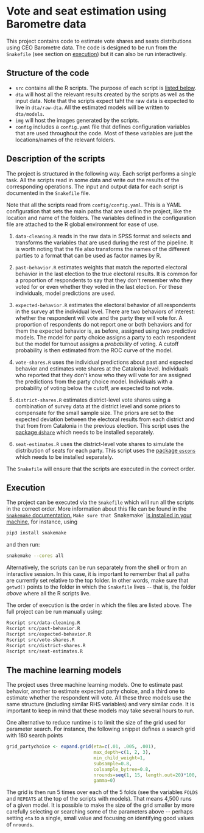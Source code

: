 # Vote and seat estimation using Barometre data

This project contains code to estimate vote shares and seats
distributions using CEO Barometre data. The code is designed to be run
from the `Snakefile` (see section on [execution](#execution)) but it
can also be run interactively.

## Structure of the code

- `src` contains all the R scripts. The purpose of each script is
  [listed below](#description-of-the-scripts).
- `dta` will host all the relevant results created by the scripts as
  well as the input data. Note that the scripts expect taht the raw
  data is expected to live in `dta/raw-dta`. All the estimated models
  will be written to `dta/models`.
- `img` will host the images generated by the scripts. 
- `config` includes a `config.yaml` file that defines configuration
  variables that are used throughout the code. Most of these variables
  are just the locations/names of the relevant folders. 
  
## Description of the scripts

The project is structured in the following way. Each script performs a
single task. All the scripts read in some data and write out the
results of the corresponding operations. The input and output data for
each script is documented in the `Snakefile` file.

Note that all the scripts read from `config/config.yaml`. This is a
YAML configuration that sets the main paths that are used in the
project, like the location and name of the folders. The variables
defined in the configuration file are attached to the R global
environment for ease of use.

1. `data-cleaning.R` reads in the raw data in SPSS format and selects
   and transforms the variables that are used during the rest of the
   pipeline. It is worth noting that the file also transforms the
   names of the different parties to a format that can be used as
   factor names by R.

2. `past-behavior.R` estimates weights that match the reported
   electoral behavior in the last election to the true electoral
   results. It is common for a proportion of respondents to say that
   they don't remember who they voted for or even whether they voted
   in the last election. For these individuals, model predictions are
   used.
   
3. `expected-behavior.R` estimates the electoral behavior of all
   respondents in the survey at the individual level. There are two
   behaviors of interest: whether the respondent will vote and the
   party they will vote for. A proportion of respondents do not report
   one or both behaviors and for them the expected behavior is, as
   before, assigned using two predictive models. The model for party
   choice assigns a party to each respondent but the model for turnout
   assigns a _probability_ of voting. A cutoff probability is then
   estimated from the ROC curve of the model.
  
4. `vote-shares.R` uses the individual predictions about past and
   expected behavior and estimates vote shares at the Catalonia level.
   Individuals who reported that they don't know who they will vote
   for are assigned the predictions from the party choice model.
   Individuals with a probability of voting below the cutoff, are
   expected to not vote.

5. `district-shares.R` estimates district-level vote shares using a
   combination of survey data at the district level and some priors to
   compensate for the small sample size. The priors are set to the
   expected deviation between the electoral results from each district
   and that from from Catalonia in the previous election. This script
   uses the [package `dshare`](https://github.com/ceopinio/dshare)
   which needs to be installed separately.
  
6. `seat-estimates.R` uses the district-level vote shares to simulate
  the distribution of seats for each party. This script uses the
  [package `escons`](https://github.com/ceopinio/escons)
  which needs to be installed separately.
  
The `Snakefile` will ensure that the scripts are executed in the
correct order. 

## Execution

The project can be executed via the `Snakefile` which will run all the
scripts in the correct order. More information about this file can be
found in the [`Snakemake`
documentation.](https://snakemake.readthedocs.io/en/stable/tutorial/short.html)
`Make sure that `Snakemake` [is installed in your
machine,](https://snakemake.readthedocs.io/en/stable/getting_started/installation.html)
for instance, using

```bash
pip3 install snakemake
```

and then run:

```bash
snakemake --cores all
```

Alternatively, the scripts can be run separately from the shell or
from an interactive session. In this case, it is important to remember
that all paths are currently set relative to the top folder. In other
words, make sure that `getwd()` points to the folder in which the
`Snakefile` lives -- that is, the folder _above_ where all the R
scripts live.

The order of execution is the order in which the files are listed
above. The full project can be run manually using:

```bash
Rscript src/data-cleaning.R
Rscript src/past-behavior.R
Rscript src/expected-behavior.R
Rscript src/vote-shares.R
Rscript src/district-shares.R
Rscript src/seat-estimates.R
```

## The machine learning models

The project uses three machine learning models. One to estimate past
behavior, another to estimate expected party choice, and a third one
to estimate whether the respondent will vote. All these three models
use the same structure (including similar RHS variables) and very
similar code. It is important to keep in mind that these models may
take several hours to run. 

One alternative to reduce runtime is to limit the size of the grid used
for parameter search. For instance, the following snippet defines a
search grid with 180 search points

```r
grid_partychoice <- expand.grid(eta=c(.01, .005, .001),
                                max_depth=c(1, 2, 3),
                                min_child_weight=1,
                                subsample=0.8,
                                colsample_bytree=0.8,
                                nrounds=seq(1, 15, length.out=20)*100,
                                gamma=0)
```

The grid is then run 5 times over each of the 5 folds (see the
variables `FOLDS` and `REPEATS` at the top of the scripts with
models). That means 4,500 runs of a given model. It is possible to
make the size of the grid smaller by more carefully selecting or
searching some of the parameters above -- perhaps setting `eta` to a
single, small value and focusing on identifying good values of
`nrounds`.

